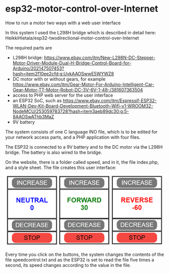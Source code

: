 # esp32-motor-control-over-Internet
How to run a motor two ways with a web user interface

In this system I used the L298H bridge which is described in detail here: HeikkiHietala/esp32-twodirectional-motor-control-over-Internet

The required parts are

* L298H bridge: https://www.ebay.com/itm/New-L298N-DC-Stepper-Motor-Driver-Module-Dual-H-Bridge-Control-Board-for-Arduino/202147507453?hash=item2f10ee2cfd:g:UvkAAOSwwE5WYWZ8
* DC motor with or without gears, for example  https://www.ebay.com/itm/Gear-Motor-For-Arduino-Intelligent-Car-Gear-Motor-TT-Motor-Robot-DC-3V-6V-1-48-/381607363504
* access to PHP web server for the user interface
* an ESP32 SoC, such as https://www.ebay.com/itm/Espressif-ESP32-WLAN-Dev-Kit-Board-Development-Bluetooth-Wifi-v1-WROOM32-NodeMCU/253059783728?hash=item3aeb89dc30:g:5-8AAOSwAThb3MaZ
* 9V battery

The system consists of one C language INO file, which is to be edited for your network access parts, and a PHP application with four files. 

The ESP32 is connected to a 9V battery and to the DC motor via the L298H bridge. The battery is also wired to the bridge. 

On the website, there is a folder called speed, and in it, the file index.php, and a style sheet. The file creates this user interface:

![user interface](speed%20control.PNG)

Every time you click on the buttons, the system changes the contents of the file speedcontrol.txt and as the ESP32 is set to read the file five times a second, its speed changes according to the value in the file.
